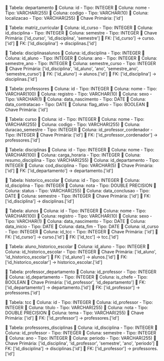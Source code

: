 
📄 Tabela: departamento
  🧱 Coluna: id - Tipo: INTEGER
  🧱 Coluna: nome - Tipo: VARCHAR(255)
  🧱 Coluna: codigo - Tipo: VARCHAR(10)
  🧱 Coluna: localizacao - Tipo: VARCHAR(255)
  🔑 Chave Primária: ['id']

📄 Tabela: matriz_curricular
  🧱 Coluna: id_curso - Tipo: INTEGER
  🧱 Coluna: id_disciplina - Tipo: INTEGER
  🧱 Coluna: semestre - Tipo: INTEGER
  🔑 Chave Primária: ['id_curso', 'id_disciplina', 'semestre']
  🔗 FK: ['id_curso'] → curso.['id']
  🔗 FK: ['id_disciplina'] → disciplinas.['id']

📄 Tabela: disciplinasalunos
  🧱 Coluna: id_disciplina - Tipo: INTEGER
  🧱 Coluna: id_aluno - Tipo: INTEGER
  🧱 Coluna: ano - Tipo: INTEGER
  🧱 Coluna: semestre_ano - Tipo: INTEGER
  🧱 Coluna: semestre_curso - Tipo: INTEGER
  🔑 Chave Primária: ['id_disciplina', 'id_aluno', 'ano', 'semestre_ano', 'semestre_curso']
  🔗 FK: ['id_aluno'] → alunos.['id']
  🔗 FK: ['id_disciplina'] → disciplinas.['id']

📄 Tabela: professores
  🧱 Coluna: id - Tipo: INTEGER
  🧱 Coluna: nome - Tipo: VARCHAR(100)
  🧱 Coluna: registro - Tipo: VARCHAR(10)
  🧱 Coluna: sexo - Tipo: VARCHAR(1)
  🧱 Coluna: data_nascimento - Tipo: DATE
  🧱 Coluna: data_contratacao - Tipo: DATE
  🧱 Coluna: flag_ativo - Tipo: BOOLEAN
  🔑 Chave Primária: ['id']

📄 Tabela: curso
  🧱 Coluna: id - Tipo: INTEGER
  🧱 Coluna: nome - Tipo: VARCHAR(255)
  🧱 Coluna: codigo - Tipo: VARCHAR(255)
  🧱 Coluna: duracao_semestre - Tipo: INTEGER
  🧱 Coluna: id_professor_cordenador - Tipo: INTEGER
  🔑 Chave Primária: ['id']
  🔗 FK: ['id_professor_cordenador'] → professores.['id']

📄 Tabela: disciplinas
  🧱 Coluna: id - Tipo: INTEGER
  🧱 Coluna: nome - Tipo: VARCHAR(100)
  🧱 Coluna: carga_horaria - Tipo: INTEGER
  🧱 Coluna: resumo_disciplina - Tipo: VARCHAR(255)
  🧱 Coluna: id_departamento - Tipo: INTEGER
  🧱 Coluna: cod_disciplina - Tipo: VARCHAR(5)
  🔑 Chave Primária: ['id']
  🔗 FK: ['id_departamento'] → departamento.['id']

📄 Tabela: historico_escolar
  🧱 Coluna: id - Tipo: INTEGER
  🧱 Coluna: id_disciplina - Tipo: INTEGER
  🧱 Coluna: nota - Tipo: DOUBLE PRECISION
  🧱 Coluna: status - Tipo: VARCHAR(255)
  🧱 Coluna: data_conclusao - Tipo: DATE
  🧱 Coluna: semestre - Tipo: INTEGER
  🔑 Chave Primária: ['id']
  🔗 FK: ['id_disciplina'] → disciplinas.['id']

📄 Tabela: alunos
  🧱 Coluna: id - Tipo: INTEGER
  🧱 Coluna: nome - Tipo: VARCHAR(100)
  🧱 Coluna: registro - Tipo: VARCHAR(10)
  🧱 Coluna: sexo - Tipo: VARCHAR(1)
  🧱 Coluna: data_nascimento - Tipo: DATE
  🧱 Coluna: data_inicio - Tipo: DATE
  🧱 Coluna: data_fim - Tipo: DATE
  🧱 Coluna: id_curso - Tipo: INTEGER
  🧱 Coluna: id_tcc - Tipo: INTEGER
  🔑 Chave Primária: ['id']
  🔗 FK: ['id_curso'] → curso.['id']
  🔗 FK: ['id_tcc'] → tcc.['id']

📄 Tabela: aluno_historico_escolar
  🧱 Coluna: id_aluno - Tipo: INTEGER
  🧱 Coluna: id_historico_escolar - Tipo: INTEGER
  🔑 Chave Primária: ['id_aluno', 'id_historico_escolar']
  🔗 FK: ['id_aluno'] → alunos.['id']
  🔗 FK: ['id_historico_escolar'] → historico_escolar.['id']

📄 Tabela: professor_departamento
  🧱 Coluna: id_professor - Tipo: INTEGER
  🧱 Coluna: id_departamento - Tipo: INTEGER
  🧱 Coluna: is_chefe - Tipo: BOOLEAN
  🔑 Chave Primária: ['id_professor', 'id_departamento']
  🔗 FK: ['id_departamento'] → departamento.['id']
  🔗 FK: ['id_professor'] → professores.['id']

📄 Tabela: tcc
  🧱 Coluna: id - Tipo: INTEGER
  🧱 Coluna: id_professor - Tipo: INTEGER
  🧱 Coluna: titulo - Tipo: VARCHAR(255)
  🧱 Coluna: nota - Tipo: DOUBLE PRECISION
  🧱 Coluna: tema - Tipo: VARCHAR(255)
  🔑 Chave Primária: ['id']
  🔗 FK: ['id_professor'] → professores.['id']

📄 Tabela: professores_disciplinas
  🧱 Coluna: id_disciplina - Tipo: INTEGER
  🧱 Coluna: id_professor - Tipo: INTEGER
  🧱 Coluna: semestre - Tipo: INTEGER
  🧱 Coluna: ano - Tipo: INTEGER
  🧱 Coluna: periodo - Tipo: VARCHAR(255)
  🔑 Chave Primária: ['id_disciplina', 'id_professor', 'semestre', 'ano', 'periodo']
  🔗 FK: ['id_disciplina'] → disciplinas.['id']
  🔗 FK: ['id_professor'] → professores.['id']
